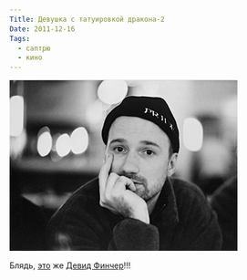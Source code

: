 ```yaml
---
Title: Девушка с татуировкой дракона-2
Date: 2011-12-16
Tags:
  - саптрю
  - кино
---
```


![david_fincher.jpg](images/david_fincher.jpg)

Блядь, [это](http://spleaner.appspot.com/note/%D0%B4%D0%B5%D0%B2%D1%83%D1%88%D0%BA%D0%B0-%D1%81-%D1%82%D0%B0%D1%82%D1%83%D0%B8%D1%80%D0%BE%D0%B2%D0%BA%D0%BE%D0%B9-%D0%B4%D1%80%D0%B0%D0%BA%D0%BE%D0%BD%D0%B0) же [Девид Финчер](http://www.afisha.ru/movie/205505/)!!!